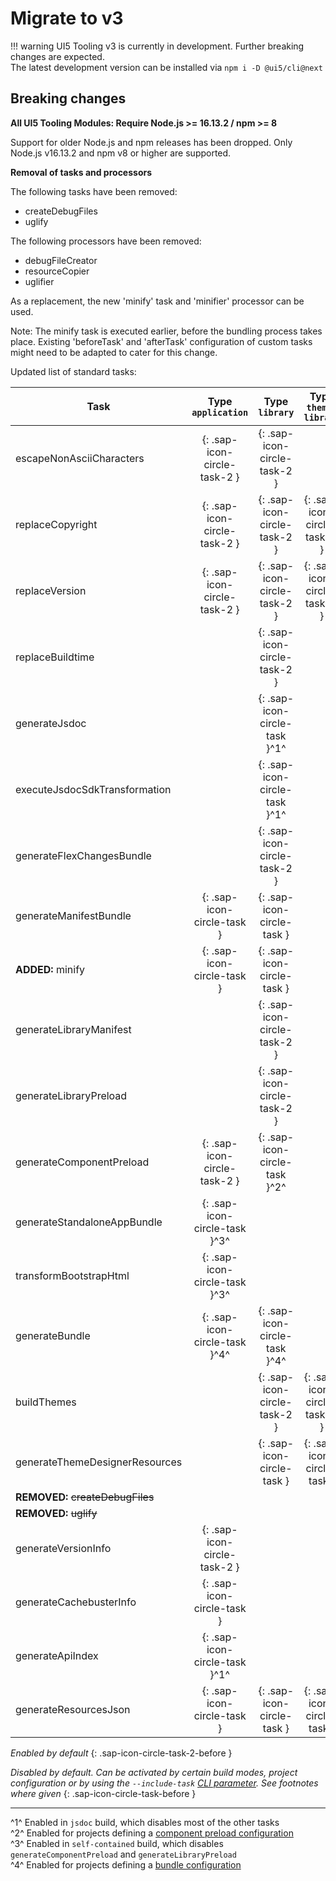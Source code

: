 # Migrate to v3

!!! warning
    UI5 Tooling v3 is currently in development. Further breaking changes are expected.  
    The latest development version can be installed via `npm i -D @ui5/cli@next`

## Breaking changes

**All UI5 Tooling Modules: Require Node.js >= 16.13.2 / npm >= 8**

Support for older Node.js and npm releases has been dropped.
Only Node.js v16.13.2 and npm v8 or higher are supported.

**Removal of tasks and processors**

The following tasks have been removed:

- createDebugFiles
- uglify

The following processors have been removed:

- debugFileCreator
- resourceCopier
- uglifier

As a replacement, the new 'minify' task and 'minifier' processor can be
used.

Note: The minify task is executed earlier, before the bundling
process takes place. Existing 'beforeTask' and 'afterTask' configuration of
custom tasks might need to be adapted to cater for this change.

Updated list of standard tasks:

| Task | Type `application` | Type `library` | Type `theme-library` |
| ---- | :----: | :----: | :----: |
| escapeNonAsciiCharacters | {: .sap-icon-circle-task-2 } | {: .sap-icon-circle-task-2 } |  |
| replaceCopyright | {: .sap-icon-circle-task-2 } | {: .sap-icon-circle-task-2 } | {: .sap-icon-circle-task-2 } |
| replaceVersion | {: .sap-icon-circle-task-2 } | {: .sap-icon-circle-task-2 } | {: .sap-icon-circle-task-2 } |
| replaceBuildtime |  | {: .sap-icon-circle-task-2 } |  |
| generateJsdoc |  | {: .sap-icon-circle-task }^1^ |  |
| executeJsdocSdkTransformation |  | {: .sap-icon-circle-task }^1^ |  |
| generateFlexChangesBundle |  | {: .sap-icon-circle-task-2 } |  |
| generateManifestBundle | {: .sap-icon-circle-task } | {: .sap-icon-circle-task } |  |
| **ADDED:** minify | {: .sap-icon-circle-task } | {: .sap-icon-circle-task } |  |
| generateLibraryManifest |  | {: .sap-icon-circle-task-2 } |  |
| generateLibraryPreload |  | {: .sap-icon-circle-task-2 } |  |
| generateComponentPreload | {: .sap-icon-circle-task-2 } | {: .sap-icon-circle-task }^2^ |  |
| generateStandaloneAppBundle | {: .sap-icon-circle-task }^3^ |  |  |
| transformBootstrapHtml | {: .sap-icon-circle-task }^3^ |  |  |
| generateBundle | {: .sap-icon-circle-task }^4^ | {: .sap-icon-circle-task }^4^ |  |
| buildThemes |  | {: .sap-icon-circle-task-2 } | {: .sap-icon-circle-task-2 } |
| generateThemeDesignerResources |  | {: .sap-icon-circle-task } | {: .sap-icon-circle-task } |
| **REMOVED:** ~~createDebugFiles~~ |  |  |  |
| **REMOVED:** ~~uglify~~ |  |  |  |
| generateVersionInfo | {: .sap-icon-circle-task-2 } |  |  |
| generateCachebusterInfo | {: .sap-icon-circle-task } |  |  |
| generateApiIndex | {: .sap-icon-circle-task }^1^ |  |  |
| generateResourcesJson | {: .sap-icon-circle-task } | {: .sap-icon-circle-task } | {: .sap-icon-circle-task } |

*Enabled by default*
{: .sap-icon-circle-task-2-before }

*Disabled by default. Can be activated by certain build modes, project configuration or by using the `--include-task` [CLI parameter](../pages/CLI.md#ui5-build). See footnotes where given* 
{: .sap-icon-circle-task-before }

---

^1^ Enabled in `jsdoc` build, which disables most of the other tasks  
^2^ Enabled for projects defining a [component preload configuration](../pages/Configuration.md#component-preload-generation)  
^3^ Enabled in `self-contained` build, which disables `generateComponentPreload` and `generateLibraryPreload`  
^4^ Enabled for projects defining a [bundle configuration](../pages/Configuration.md#custom-bundling)  
